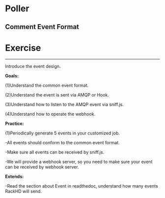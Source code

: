 # Poller



## Comment Event Format

# 

# Exercise

---

Introduce the event design.

**Goals:**

\(1\)Understand the common event format.

\(2\)Understand the event is sent via AMQP or Hook.

\(3\)Understand how to listen to the AMQP event via sniff.js.

\(4\)Understand how to operate the webhook.

**Practice:**

\(1\)Periodically generate 5 events in your customized job.

-All events should conform to the common event format.

-Make sure all events can be received by sniff.js.

-We will provide a webhook server, so you need to make sure your event can be received by webhook server.

**Extends:**

-Read the section about Event in readthedoc, understand how many events RackHD will send.

